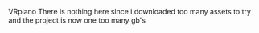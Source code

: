 VRpiano
There is nothing here since i downloaded too many assets to try and the project is now one too many gb's
